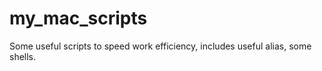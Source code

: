 my_mac_scripts
==============

Some useful scripts to speed work efficiency, includes useful alias, some shells.
